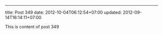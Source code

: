 ---
title: Post 349
date: 2012-10-04T06:12:54+07:00
updated: 2012-09-14T16:14:11+07:00

This is content of post 349
